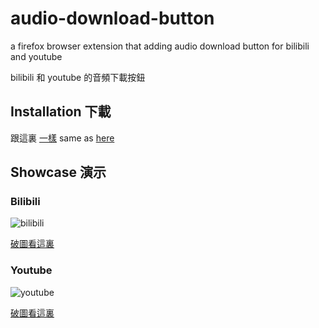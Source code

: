 # audio-download-button
a firefox browser extension that adding audio download button for bilibili and youtube

bilibili 和 youtube 的音頻下載按鈕


## Installation 下載

跟這裏 [一樣](https://github.com/eric2788/Bilibili-Vup-Stream-Details#installation)
same as [here](https://github.com/eric2788/Bilibili-Vup-Stream-Details#installation)

## Showcase 演示

### Bilibili

![bilibili](https://i.gyazo.com/d0ec8e629290375a615e869b813c6dd6.gif)

[破圖看這裏](https://i.gyazo.com/d0ec8e629290375a615e869b813c6dd6.gif)


### Youtube

![youtube](https://i.gyazo.com/d7b0eecb78b1a44ce9f396d542fea1a0.gif)

[破圖看這裏](https://i.gyazo.com/d7b0eecb78b1a44ce9f396d542fea1a0.gif)
